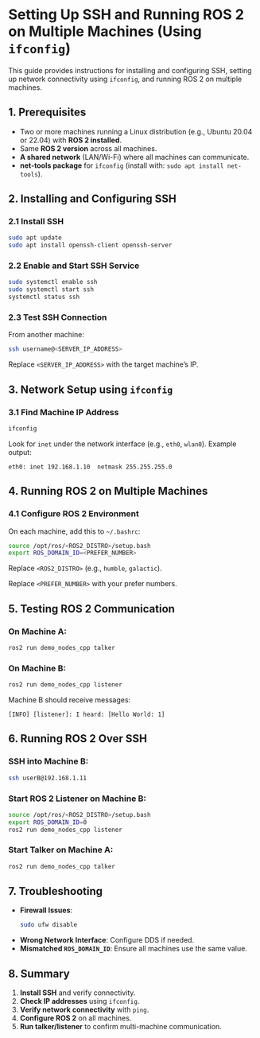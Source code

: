 # Setting Up SSH and Running ROS 2 on Multiple Machines (Using `ifconfig`)

This guide provides instructions for installing and configuring SSH, setting up network connectivity using `ifconfig`, and running ROS 2 on multiple machines.

## 1. Prerequisites
- Two or more machines running a Linux distribution (e.g., Ubuntu 20.04 or 22.04) with **ROS 2 installed**.
- Same **ROS 2 version** across all machines.
- **A shared network** (LAN/Wi-Fi) where all machines can communicate.
- **net-tools package** for `ifconfig` (install with: `sudo apt install net-tools`).

## 2. Installing and Configuring SSH
### 2.1 Install SSH
```bash
sudo apt update
sudo apt install openssh-client openssh-server
```
### 2.2 Enable and Start SSH Service
```bash
sudo systemctl enable ssh
sudo systemctl start ssh
systemctl status ssh
```
### 2.3 Test SSH Connection
From another machine:
```bash
ssh username@<SERVER_IP_ADDRESS>
```
Replace `<SERVER_IP_ADDRESS>` with the target machine’s IP.

## 3. Network Setup using `ifconfig`
### 3.1 Find Machine IP Address
```bash
ifconfig
```
Look for `inet` under the network interface (e.g., `eth0`, `wlan0`).
Example output:
```
eth0: inet 192.168.1.10  netmask 255.255.255.0
```

## 4. Running ROS 2 on Multiple Machines
### 4.1 Configure ROS 2 Environment
On each machine, add this to `~/.bashrc`:
```bash
source /opt/ros/<ROS2_DISTRO>/setup.bash
export ROS_DOMAIN_ID=<PREFER_NUMBER>
```
Replace `<ROS2_DISTRO>` (e.g., `humble`, `galactic`).

Replace `<PREFER_NUMBER>` with your prefer numbers.

## 5. Testing ROS 2 Communication
### On Machine A:
```bash
ros2 run demo_nodes_cpp talker
```
### On Machine B:
```bash
ros2 run demo_nodes_cpp listener
```
Machine B should receive messages:
```
[INFO] [listener]: I heard: [Hello World: 1]
```

## 6. Running ROS 2 Over SSH
### SSH into Machine B:
```bash
ssh userB@192.168.1.11
```
### Start ROS 2 Listener on Machine B:
```bash
source /opt/ros/<ROS2_DISTRO>/setup.bash
export ROS_DOMAIN_ID=0
ros2 run demo_nodes_cpp listener
```
### Start Talker on Machine A:
```bash
ros2 run demo_nodes_cpp talker
```

## 7. Troubleshooting
- **Firewall Issues**:  
  ```bash
  sudo ufw disable
  ```
- **Wrong Network Interface**: Configure DDS if needed.
- **Mismatched `ROS_DOMAIN_ID`**: Ensure all machines use the same value.

## 8. Summary
1. **Install SSH** and verify connectivity.
2. **Check IP addresses** using `ifconfig`.
3. **Verify network connectivity** with `ping`.
4. **Configure ROS 2** on all machines.
5. **Run talker/listener** to confirm multi-machine communication.


